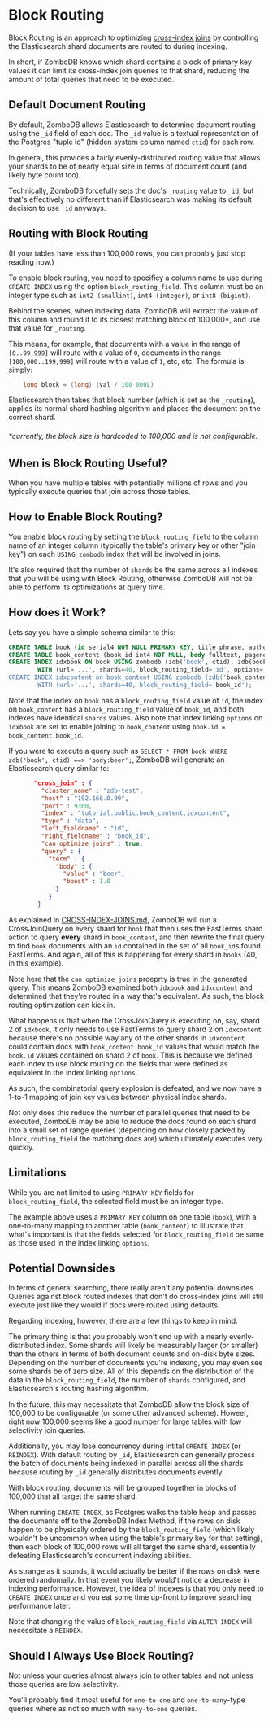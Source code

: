 # Block Routing

Block Routing is an approach to optimizing [cross-index joins](CROSS-INDEX-JOINS.md) by controlling the Elasticsearch shard documents are routed to during indexing.

In short, if ZomboDB knows which shard contains a block of primary key values it can limit its cross-index join queries to that shard, reducing the amount of total queries that need to be executed.

## Default Document Routing

By default, ZomboDB allows Elasticsearch to determine document routing using the `_id` field of each doc.  The `_id` value is a textual representation of the Postgres "tuple id" (hidden system column named `ctid`) for each row.

In general, this provides a fairly evenly-distributed routing value that allows your shards to be of nearly equal size in terms of document count (and likely byte count too).

Technically, ZomboDB forcefully sets the doc's `_routing` value to `_id`, but that's effectively no different than if Elasticsearch was making its default decision to use `_id` anyways.

## Routing with Block Routing

(If your tables have less than 100,000 rows, you can probably just stop reading now.)

To enable block routing, you need to specificy a column name to use during `CREATE INDEX` using the option `block_routing_field`.  This column must be an integer type such as `int2 (smallint)`, `int4 (integer)`, or `int8 (bigint)`.

Behind the scenes, when indexing data, ZomboDB will extract the value of this column and round it to its closest matching block of 100,000*, and use that value for `_routing`.

This means, for example, that documents with a value in the range of `[0..99,999]` will route with a value of `0`, documents in the range `[100,000..199,999]` will route with a value of `1`, etc, etc.  The formula is simply:

```java
    long block = (long) (val / 100_000L)
```

Elasticsearch then takes that block number (which is set as the `_routing`), applies its normal shard hashing algorithm and places the document on the correct shard.

###### *currently, the block size is hardcoded to 100,000 and is not configurable.

## When is Block Routing Useful?

When you have multiple tables with potentially millions of rows and you typically execute queries that join across those tables.

## How to Enable Block Routing?

You enable block routing by setting the `block_routing_field` to the column name of an integer column (typically the table's primary key or other "join key") on each `USING zombodb` index that will be involved in joins.

It's also required that the number of `shards` be the same across all indexes that you will be using with Block Routing, otherwise ZomboDB will not be able to perform its optimizations at query time.

## How does it Work?

Lets say you have a simple schema similar to this:

```sql
CREATE TABLE book (id serial4 NOT NULL PRIMARY KEY, title phrase, author text);
CREATE TABLE book_content (book_id int4 NOT NULL, body fulltext, pageno int4);
CREATE INDEX idxbook ON book USING zombodb (zdb('book', ctid), zdb(book)) 
        WITH (url='...', shards=40, block_routing_field='id', options='id=<book_content.idxcontent>book_id);
CREATE INDEX idxcontent on book_content USING zombodb (zdb('book_content', ctid), zdb(book_content)) 
        WITH (url='...', shards=40, block_routing_field='book_id');
```

Note that the index on `book` has a `block_routing_field` value of `id`, the index on `book_content` has a `block_routing_field` value of `book_id`, and both indexes have identical `shards` values.  Also note that index linking `options` on `idxbook` are set to enable joining to `book_content` using `book.id = book_content.book_id`.

If you were to execute a query such as `SELECT * FROM book WHERE zdb('book', ctid) ==> 'body:beer';`, ZomboDB will generate an Elasticsearch query similar to:

```json
       "cross_join" : {                              
         "cluster_name" : "zdb-test",                
         "host" : "192.168.0.99",                            
         "port" : 9300,                              
         "index" : "tutorial.public.book_content.idxcontent",
         "type" : "data",                            
         "left_fieldname" : "id",                    
         "right_fieldname" : "book_id",                
         "can_optimize_joins" : true,                
         "query" : {                                 
           "term" : {                                
             "body" : {                          
               "value" : "beer",                     
               "boost" : 1.0                         
             }                                       
           }                                         
        }
```

As explained in [CROSS-INDEX-JOINS.md](CROSS-INDEX-JOINS.md), ZomboDB will run a CrossJoinQuery on every shard for `book` that then uses the FastTerms shard action to query **every** shard in `book_content`, and then rewrite the final query to find `book` documents with an `id` contained in the set of all `book_id`s found FastTerms.  And again, all of this is happening for every shard in `books` (40, in this example).

Note here that the `can_optimize_joins` proeprty is true in the generated query.  This means ZomboDB examined both `idxbook` and `idxcontent` and determined that they're routed in a way that's equivalent.  As such, the block routing optimization can kick in.

What happens is that when the CrossJoinQuery is executing on, say, shard 2 of `idxbook`, it only needs to use FastTerms to query shard 2 on `idxcontent` because there's no possible way any of the other shards in `idxcontent` could contain docs with `book_content.book_id` values that would match the `book.id` values contained on shard 2 of `book`.  This is because we defined each index to use block routing on the fields that were defined as equivalent in the index linking `options`.

As such, the combinatorial query explosion is defeated, and we now have a 1-to-1 mapping of join key values between physical index shards.

Not only does this reduce the number of parallel queries that need to be executed, ZomboDB may be able to reduce the docs found on each shard into a small set of range queries (depending on how closely packed by `block_routing_field` the matching docs are) which ultimately executes very quickly.

## Limitations

While you are not limited to using `PRIMARY KEY` fields for `block_routing_field`, the selected field must be an integer type.

The example above uses a `PRIMARY KEY` column on one table (`book`), with a one-to-many mapping to another table (`book_content`) to illustrate that what's important is that the fields selected for `block_routing_field` be same as those used in the index linking `options`.

## Potential Downsides

In terms of general searching, there really aren't any potential downsides.  Queries against block routed indexes that don't do cross-index joins will still execute just like they would if docs were routed using defaults.

Regarding indexing, however, there are a few things to keep in mind.

The primary thing is that you probably won't end up with a nearly evenly-distributed index.  Some shards will likely be measurably larger (or smaller) than the others in terms of both document counts and on-disk byte sizes.  Depending on the number of documents you're indexing, you may even see some shards be of zero size.  All of this depends on the distribution of the data in the `block_routing_field`, the number of `shards` configured, and Elasticsearch's routing hashing algorithm.  

In the future, this may necessitate that ZomboDB allow the block size of 100,000 to be configurable (or some other advanced scheme).  Howeer, right now 100,000 seems like a good number for large tables with low selectivity join queries.

Additionally, you may lose concurrency during intital `CREATE INDEX` (or `REINDEX`).  With default routing by `_id`, Elasticsearch can generally process the batch of documents being indexed in parallel across all the shards because routing by `_id` generally distributes documents evently.

With block routing, documents will be grouped together in blocks of 100,000 that all target the same shard.

When running `CREATE INDEX`, as Postgres walks the table heap and passes the documents off to the ZomboDB Index Method, if the rows on disk happen to be physically ordered by the `block_routing_field` (which likely wouldn't be uncommon when using the table's primary key for that setting), then each block of 100,000 rows will all target the same shard, essentially defeating Elasticsearch's concurrent indexing abilities.

As strange as it sounds, it would actually be better if the rows on disk were ordered randomally.  In that event you likely would't notice a decrease in indexing performance.  However, the idea of indexes is that you only need to `CREATE INDEX` once and you eat some time up-front to improve searching performance later.

Note that changing the value of `block_routing_field` via `ALTER INDEX` will necessitate a `REINDEX`.

## Should I Always Use Block Routing?

Not unless your queries almost always join to other tables and not unless those queries are low selectivity.

You'll probably find it most useful for `one-to-one` and `one-to-many`-type queries where as not so much with `many-to-one` queries.